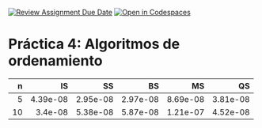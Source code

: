 [![Review Assignment Due Date](https://classroom.github.com/assets/deadline-readme-button-24ddc0f5d75046c5622901739e7c5dd533143b0c8e959d652212380cedb1ea36.svg)](https://classroom.github.com/a/ke8zCzPd)
[![Open in Codespaces](https://classroom.github.com/assets/launch-codespace-7f7980b617ed060a017424585567c406b6ee15c891e84e1186181d67ecf80aa0.svg)](https://classroom.github.com/open-in-codespaces?assignment_repo_id=13579380)
# Práctica 4: Algoritmos de ordenamiento

|   n |       IS |       SS |       BS |       MS |       QS |
|----:|---------:|---------:|---------:|---------:|---------:|
|   5 | 4.39e-08 | 2.95e-08 | 2.97e-08 | 8.69e-08 | 3.81e-08 |
|  10 | 3.4e-08  | 5.38e-08 | 5.87e-08 | 1.21e-07 | 4.52e-08 |